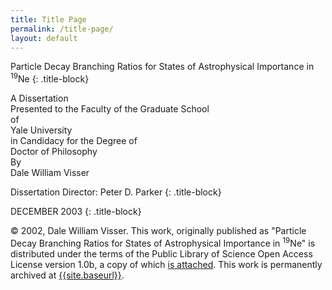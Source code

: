 ```yaml
---
title: Title Page
permalink: /title-page/
layout: default
---
```


Particle Decay Branching Ratios for States of Astrophysical Importance in
<sup>19</sup>Ne
{: .title-block}

<div class="title-block">
A Dissertation <br/>
Presented to the Faculty of the Graduate School <br/>
of<br/>
Yale University <br />
in Candidacy for the Degree of <br />
Doctor of Philosophy
</div>

<div class="title-block">
By <br />
Dale William Visser
</div>

Dissertation Director: Peter D. Parker
{: .title-block}

DECEMBER 2003
{: .title-block}

© 2002, Dale William Visser. This work, originally published as "Particle 
Decay Branching Ratios for States of Astrophysical Importance in 
<sup>19</sup>Ne" is distributed under the terms of the Public Library of 
Science Open Access License version 1.0b, a copy of which 
[is attached]({{site.baseurl}}/license/). This work is permanently 
archived at [{{site.baseurl}}](http://dwvisser.github.io/19ne-thesis/).
